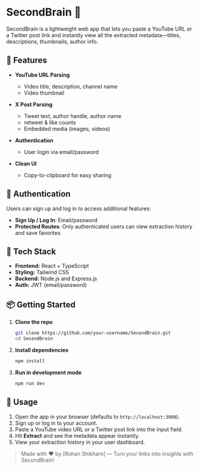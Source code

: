 # SecondBrain 🧠

SecondBrain is a lightweight web app that lets you paste a YouTube URL or a Twitter post link and instantly view all the extracted metadata—titles, descriptions, thumbnails, author info.

## 🚀 Features

* **YouTube URL Parsing**

  * Video title, description, channel name
  * Video thumbnail
* **X Post Parsing**

  * Tweet text, author handle, author name
  * retweet & like counts
  * Embedded media (images, videos)
* **Authentication**

  * User login via email/password 
* **Clean UI**

  * Copy-to-clipboard for easy sharing

## 🔐 Authentication

Users can sign up and log in to access additional features:

* **Sign Up / Log In**: Email/password
* **Protected Routes**: Only authenticated users can view extraction history and save favorites

## 🧰 Tech Stack

* **Frontend:** React + TypeScript
* **Styling:** Tailwind CSS
* **Backend:**  Node.js and Express.js
* **Auth:** JWT (email/password)


## 📦 Getting Started

1. **Clone the repo**

   ```bash
   git clone https://github.com/your-username/SecondBrain.git
   cd SecondBrain
   ```

2. **Install dependencies**

   ```bash
   npm install
   ```

4. **Run in development mode**

   ```bash
   npm run dev
   ```

## 📖 Usage

1. Open the app in your browser (defaults to `http://localhost:3000`).
2. Sign up or log in to your account.
3. Paste a YouTube video URL or a Twitter post link into the input field.
4. Hit **Extract** and see the metadata appear instantly.
5. View your extraction history  in your user dashboard.


> Made with ❤️ by \[Rohan Shikhare]
> — Turn your links into insights with SecondBrain!
